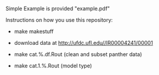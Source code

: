 Simple Example is provided "example.pdf"

Instructions on how you use this repository:

- make makestuff

- download data at http://ufdc.ufl.edu//IR00004241/00001

- make cat.%.df.Rout (clean and subset panther data)

- make cat.1.%.Rout (model type) 